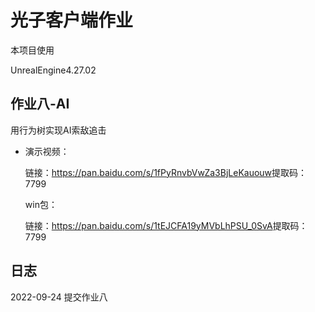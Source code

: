 # 光子客户端作业

本项目使用

UnrealEngine4.27.02



## 作业八-AI

用行为树实现AI索敌追击

- 演示视频：

  链接：https://pan.baidu.com/s/1fPyRnvbVwZa3BjLeKauouw 
  ​	提取码：7799

  win包：

  链接：https://pan.baidu.com/s/1tEJCFA19yMVbLhPSU_0SvA 
  ​	提取码：7799


## 日志
2022-09-24 提交作业八




